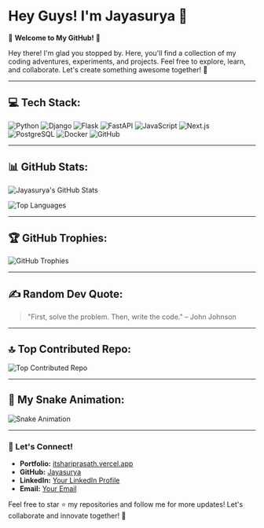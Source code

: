# Hey Guys! I'm Jayasurya 👋

🌟 **Welcome to My GitHub!** 🌟

Hey there! I'm glad you stopped by. Here, you'll find a collection of my coding adventures, experiments, and projects. Feel free to explore, learn, and collaborate. Let's create something awesome together! 🚀


---

## 💻 Tech Stack:

![Python](https://img.shields.io/badge/Python-3776AB?style=for-the-badge&logo=python&logoColor=white)
![Django](https://img.shields.io/badge/Django-092E20?style=for-the-badge&logo=django&logoColor=white)
![Flask](https://img.shields.io/badge/Flask-000000?style=for-the-badge&logo=flask&logoColor=white)
![FastAPI](https://img.shields.io/badge/FastAPI-009688?style=for-the-badge&logo=fastapi&logoColor=white)
![JavaScript](https://img.shields.io/badge/JavaScript-F7DF1E?style=for-the-badge&logo=javascript&logoColor=black)
![Next.js](https://img.shields.io/badge/Next.js-000000?style=for-the-badge&logo=next.js&logoColor=white)
![PostgreSQL](https://img.shields.io/badge/PostgreSQL-336791?style=for-the-badge&logo=postgresql&logoColor=white)
![Docker](https://img.shields.io/badge/Docker-2496ED?style=for-the-badge&logo=docker&logoColor=white)
![GitHub](https://img.shields.io/badge/GitHub-181717?style=for-the-badge&logo=github&logoColor=white)

---

## 📊 GitHub Stats:

![Jayasurya's GitHub Stats](https://github-readme-stats.vercel.app/api?username=Jayasurya&show_icons=true&theme=radical)

![Top Languages](https://github-readme-stats.vercel.app/api/top-langs/?username=Jayasurya&layout=compact&theme=radical)

---

## 🏆 GitHub Trophies:

![GitHub Trophies](https://github-profile-trophy.vercel.app/?username=Jayasurya&theme=radical)

---

## ✍️ Random Dev Quote:

> "First, solve the problem. Then, write the code." – John Johnson

---

## 🔝 Top Contributed Repo:

![Top Contributed Repo](https://github-contributor-stats.vercel.app/api?username=Jayasurya)

---

## 🎨 My Snake Animation:

![Snake Animation](https://github.com/Jayasurya/Jayasurya/blob/output/github-contribution-grid-snake.svg)

---

### 🚀 Let's Connect!

- **Portfolio:** [itshariprasath.vercel.app](https://itshariprasath.vercel.app)
- **GitHub:** [Jayasurya](https://github.com/Jayasurya)
- **LinkedIn:** [Your LinkedIn Profile](#)
- **Email:** [Your Email](#)

Feel free to star ⭐ my repositories and follow me for more updates! Let's collaborate and innovate together! 🚀
